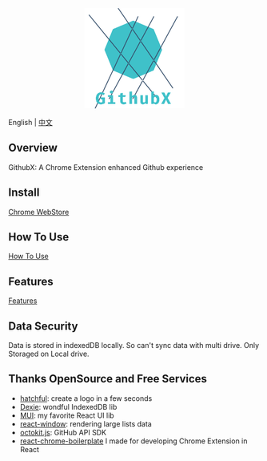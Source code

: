 <center>
<img src="./src/assets/logo.png" width="200" />
</center>

English | [中文](./README-cn.md)

## Overview

GithubX: A Chrome Extension enhanced Github experience

## Install

[Chrome WebStore](https://chrome.google.com/webstore/detail/githubx/nmcddfeclkbhehidjoadbmkaajoppapo)

## How To Use

[How To Use](https://github.com/riskers/github-plus-extension/wiki/How-to--use)

## Features

[Features](https://github.com/riskers/github-plus-extension/wiki/Features)

## Data Security

Data is stored in indexedDB locally.
So can't sync data with multi drive.
Only Storaged on Local drive.

## Thanks OpenSource and Free Services

* [hatchful](https://hatchful.shopify.com/): create a logo in a few seconds
* [Dexie](https://dexie.org/): wondful IndexedDB lib
* [MUI](https://mui.com/): my favorite React UI lib
* [react-window](https://github.com/bvaughn/react-window): rendering large lists data
* [octokit.js](https://github.com/octokit/octokit.js): GitHub API SDK
* [react-chrome-boilerplate](https://github.com/riskers/react-chrome-boilerplate) I made for developing Chrome Extension in React
